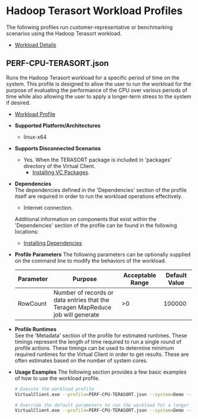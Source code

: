 ﻿# Hadoop Terasort Workload Profiles
The following profiles run customer-representative or benchmarking scenarios using the
 Hadoop Terasort workload.

* [Workload Details](./hadoop.md)

## PERF-CPU-TERASORT.json
Runs the Hadoop Terasort workload for a specific period of time on the system. This profile is designed to allow the user to run the workload for the purpose of evaluating
the performance of the CPU over various periods of time while also allowing the user to apply a longer-term stress to the system if desired.

* [Workload Profile](https://github.com/microsoft/VirtualClient/blob/main/src/VirtualClient/VirtualClient.Main/profiles/PERF-CPU-TERASORT.json)

* **Supported Platform/Architectures**
  * linux-x64

* **Supports Disconnected Scenarios**  
  * Yes. When the TERASORT package is included in 'packages' directory of the Virtual Client.
    * [Installing VC Packages](../../dependencies/0001-install-vc-packages.md).

* **Dependencies**  
  The dependencies defined in the 'Dependencies' section of the profile itself are required in order to run the workload operations effectively.
  * Internet connection.

  Additional information on components that exist within the 'Dependencies' section of the profile can be found in the following locations:
  * [Installing Dependencies](https://microsoft.github.io/VirtualClient/docs/category/dependencies/)

* **Profile Parameters**
  The following parameters can be optionally supplied on the command line to modify the behaviors of the workload.

  | Parameter | Purpose | Acceptable Range | Default Value |
  |-----------|---------|------------------|---------------|
  | RowCount | Number of records or data entries that the Teragen MapReduce job will generate| >0 | 100000 |

* **Profile Runtimes**  
  See the 'Metadata' section of the profile for estimated runtimes. These timings represent the length of time required to run a single round of profile 
  actions. These timings can be used to determine minimum required runtimes for the Virtual Client in order to get results. These are often estimates based on the
  number of system cores. 

* **Usage Examples**
  The following section provides a few basic examples of how to use the workload profile.

  ```bash
  # Execute the workload profile
  VirtualClient.exe --profile=PERF-CPU-TERASORT.json --system=Demo --timeout=1440 --packageStore="{BlobConnectionString|SAS Uri}"

  # Override the default parameters to run the workload for a longer period of time
  VirtualClient.exe --profile=PERF-CPU-TERASORT.json --system=Demo --timeout=1440 --packageStore="{BlobConnectionString|SAS Uri}" --parameters="RowCount=10000"
  ```
